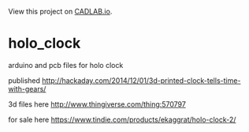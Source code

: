 View this project on [CADLAB.io](https://cadlab.io/node/990). 

holo_clock
==========
arduino and pcb files for holo clock

published
http://hackaday.com/2014/12/01/3d-printed-clock-tells-time-with-gears/

3d files here
http://www.thingiverse.com/thing:570797

for sale here
https://www.tindie.com/products/ekaggrat/holo-clock-2/

